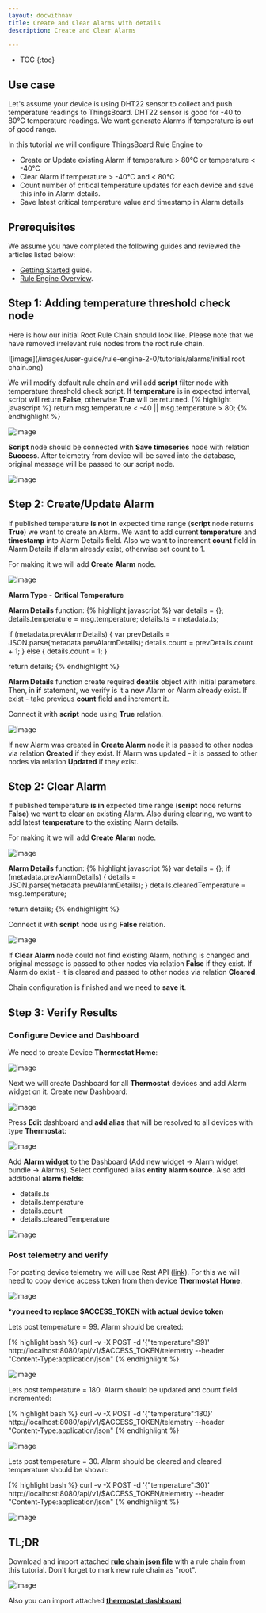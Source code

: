 ```yaml
---
layout: docwithnav
title: Create and Clear Alarms with details
description: Create and Clear Alarms

---
```


* TOC
{:toc}

## Use case

Let's assume your device is using DHT22 sensor to collect and push temperature readings to ThingsBoard. 
DHT22 sensor is good for -40 to 80°C temperature readings. We want generate Alarms if temperature is out of good range.

In this tutorial we will configure ThingsBoard Rule Engine to 

- Create or Update existing Alarm if temperature > 80°C or temperature < -40°C
- Clear Alarm if temperature > -40°C and < 80°C
- Count number of critical temperature updates for each device and save this info in Alarm details.
- Save latest critical temperature value and timestamp in Alarm details

## Prerequisites 

We assume you have completed the following guides and reviewed the articles listed below:

  * [Getting Started](/docs/getting-started-guides/helloworld/) guide.
  * [Rule Engine Overview](/docs/user-guide/rule-engine-2-0/overview/).

## Step 1: Adding temperature threshold check node
Here is how our initial Root Rule Chain should look like. Please note that we have removed irrelevant rule nodes from the root rule chain.

![image](/images/user-guide/rule-engine-2-0/tutorials/alarms/initial root chain.png)

We will modify default rule chain and will add **script** filter node with temperature threshold check script. 
If **temperature** is in expected interval, script will return **False**, otherwise **True** will be returned.
{% highlight javascript %}
return msg.temperature < -40 || msg.temperature > 80;
{% endhighlight %}

![image](/images/user-guide/rule-engine-2-0/tutorials/alarms/script-threshold.png)

**Script** node should be connected with **Save timeseries** node with relation **Success**. 
After telemetry from device will be saved into the database, original message will be passed to our script node. 

![image](/images/user-guide/rule-engine-2-0/tutorials/alarms/script-added.png)
 
## Step 2: Create/Update Alarm
If published temperature **is not in** expected time range (**script** node returns **True**) we want to create an Alarm.
We want to add current **temperature** and **timestamp** into Alarm Details field.
Also we want to increment **count** field in Alarm Details if alarm already exist, otherwise set count to 1.
 
For making it we will add **Create Alarm** node.

![image](/images/user-guide/rule-engine-2-0/tutorials/alarms/add-create-alarm.png)


**Alarm Type** - **Critical Temperature**

**Alarm Details** function:
{% highlight javascript %}
var details = {};
details.temperature = msg.temperature;
details.ts = metadata.ts;

if (metadata.prevAlarmDetails) {
    var prevDetails = JSON.parse(metadata.prevAlarmDetails);
    details.count = prevDetails.count + 1;
} else {
    details.count = 1;
}

return details;
{% endhighlight %}

**Alarm Details** function create required **deatils** object with initial parameters. Then, in **if** statement, we verify is it a new Alarm or Alarm already exist.
If exist - take previous **count** field and increment it.

Connect it with **script** node using **True** relation.

![image](/images/user-guide/rule-engine-2-0/tutorials/alarms/create-added.png)

If new Alarm was created in **Create Alarm** node it is passed to other nodes via relation **Created** if they exist. 
If Alarm was updated - it is passed to other nodes via relation **Updated** if they exist. 

## Step 2: Clear Alarm
If published temperature **is in** expected time range (**script** node returns **False**) we want to clear an existing Alarm.
Also during clearing, we want to add latest **temperature** to the existing Alarm details.

For making it we will add **Create Alarm** node.

![image](/images/user-guide/rule-engine-2-0/tutorials/alarms/add-clear-alarm.png)

**Alarm Details** function:
{% highlight javascript %}
var details = {};
if (metadata.prevAlarmDetails) {
    details = JSON.parse(metadata.prevAlarmDetails);
}
details.clearedTemperature = msg.temperature;

return details;
{% endhighlight %}

Connect it with **script** node using **False** relation.

![image](/images/user-guide/rule-engine-2-0/tutorials/alarms/clear-added.png)

If **Clear Alarm** node could not find existing Alarm, nothing is changed and original message is passed to other nodes via relation **False** if they exist. 
If Alarm do exist - it is cleared and passed to other nodes via relation **Cleared**.

Chain configuration is finished and we need to **save it**.

## Step 3: Verify Results

### Configure Device and Dashboard 
We need to create Device **Thermostat Home**:

![image](/images/user-guide/rule-engine-2-0/tutorials/alarms/create-device.png)


Next we will create Dashboard for all **Thermostat** devices and add Alarm widget on it. Create new Dashboard:

![image](/images/user-guide/rule-engine-2-0/tutorials/alarms/add-dashboard.png)

Press **Edit** dashboard and **add alias** that will be resolved to all devices with type **Thermostat**:

![image](/images/user-guide/rule-engine-2-0/tutorials/alarms/add-alias.png)

Add **Alarm widget** to the Dashboard (Add new widget -> Alarm widget bundle -> Alarms). Select configured alias **entity alarm source**. 
Also add additional **alarm fields**:

- details.ts
- details.temperature
- details.count
- details.clearedTemperature

![image](/images/user-guide/rule-engine-2-0/tutorials/alarms/alarm-widget-config.png)

### Post telemetry and verify
For posting device telemetry we will use Rest API ([link](/docs/reference/http-api/#telemetry-upload-api)). For this we will need to
copy device access token from then device **Thermostat Home**. 

![image](/images/user-guide/rule-engine-2-0/tutorials/alarms/copy-access-token.png)

***you need to replace $ACCESS_TOKEN with actual device token**

Lets post temperature = 99. Alarm should be created:

{% highlight bash %}
curl -v -X POST -d '{"temperature":99}' http://localhost:8080/api/v1/$ACCESS_TOKEN/telemetry --header "Content-Type:application/json"
{% endhighlight %}

![image](/images/user-guide/rule-engine-2-0/tutorials/alarms/alarm-created.png)

Lets post temperature = 180. Alarm should be updated and count field incremented:

{% highlight bash %}
curl -v -X POST -d '{"temperature":180}' http://localhost:8080/api/v1/$ACCESS_TOKEN/telemetry --header "Content-Type:application/json"
{% endhighlight %}

![image](/images/user-guide/rule-engine-2-0/tutorials/alarms/alarm-updated.png)

Lets post temperature = 30. Alarm should be cleared and cleared temperature should be shown:

{% highlight bash %}
curl -v -X POST -d '{"temperature":30}' http://localhost:8080/api/v1/$ACCESS_TOKEN/telemetry --header "Content-Type:application/json"
{% endhighlight %}

![image](/images/user-guide/rule-engine-2-0/tutorials/alarms/alarm-cleared.png)

## TL;DR

Download and import attached [**rule chain json file**](/docs/user-guide/resources/temperature_alarm_chain.json) with a rule chain from this tutorial. Don't forget to mark new rule chain as "root".

![image](/images/user-guide/rule-engine-2-0/tutorials/make-root.png)

Also you can import attached [**thermostat dashboard**](/docs/user-guide/resources/thermostat_dashboard.json)

